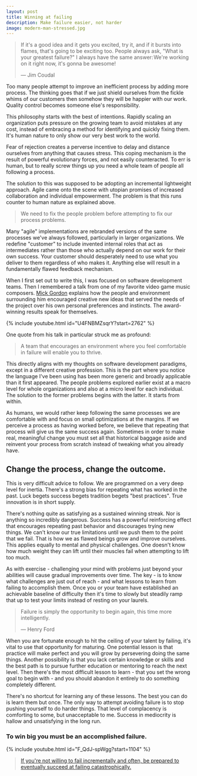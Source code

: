 ```yaml
---
layout: post
title: Winning at failing
description: Make failure easier, not harder
image: modern-man-stressed.jpg
---
```


> If it's a good idea and it gets you excited, try it, and if it bursts into flames, that's going to be exciting too. People always ask, "What is your greatest failure?" I always have the same answer: We're working on it right now, it's gonna be awesome!
>
> — Jim Coudal

Too many people attempt to improve an inefficient process by adding more process. The thinking goes that if we just shield ourselves from the fickle whims of our customers then somehow they will be happier with our work. Quality control becomes someone else's responsibility.

This philosophy starts with the best of intentions. Rapidly scaling an organization puts pressure on the growing team to avoid mistakes at any cost, instead of embracing a method for identifying and quickly fixing them. It's human nature to only show our very best work to the world.

Fear of rejection creates a perverse incentive to delay and distance ourselves from anything that causes stress. This coping mechanism is the result of powerful evolutionary forces, and not easily counteracted. To err is human, but to really screw things up you need a whole team of people all following a process.

The solution to this was supposed to be adopting an incremental lightweight approach. Agile came onto the scene with utopian promises of increased collaboration and individual empowerment. The problem is that this runs counter to human nature as explained above.

> We need to fix the people problem before attempting to fix our process problems.

Many "agile" implementations are rebranded versions of the same processes we've always followed, particularly in larger organizations. We redefine "customer" to include invented internal roles that act as intermediates rather than those who actually depend on our work for their own success. Your customer should desperately need to use what you deliver to them regardless of who makes it. Anything else will result in a fundamentally flawed feedback mechanism.

When I first set out to write this, I was focused on software development teams. Then I remembered a talk from one of my favorite video game music composers. [Mick Gordon](https://mick-gordon.com) explains how the people and environment surrounding him encouraged creative new ideas that served the needs of the project over his own personal preferences and instincts. The award-winning results speak for themselves.

{% include youtube.html id="U4FNBMZsqrY?start=2762" %}

One quote from his talk in particular struck me as profound:

> A team that encourages an environment where you feel comfortable in failure will enable you to thrive.

This directly aligns with my thoughts on software development paradigms, except in a different creative profession. This is the part where you notice the language I've been using has been more generic and broadly applicable than it first appeared. The people problems explored earlier exist at a macro level for whole organizations and also at a micro level for each individual. The solution to the former problems begins with the latter. It starts from within.

As humans, we would rather keep following the same processes we are comfortable with and focus on small optimizations at the margins. If we perceive a process as having worked before, we believe that repeating that process will give us the same success again. Sometimes in order to make real, meaningful change you must set all that historical baggage aside and reinvent your process from scratch instead of tweaking what you already have.

## Change the process, change the outcome.

This is very difficult advice to follow. We are programmed on a very deep level for inertia. There's a strong bias for repeating what has worked in the past. Luck begets success begets tradition begets "best practices". True innovation is in short supply.

There's nothing quite as satisfying as a sustained winning streak. Nor is anything so incredibly dangerous. Success has a powerful reinforcing effect that encourages repeating past behavior and discourages trying new things. We can't know our true limitations until we push them to the point that we fail. That is how we as flawed beings grow and improve ourselves. This applies equally to mental and physical challenges. One doesn't know how much weight they can lift until their muscles fail when attempting to lift too much.

As with exercise - challenging your mind with problems just beyond your abilities will cause gradual improvements over time. The key - is to know what challenges are just out of reach - and what lessons to learn from failing to accomplish them. Once you or your team have established an achievable baseline of difficulty then it's time to slowly but steadily ramp that up to test your limits instead of resting on your laurels.

> Failure is simply the opportunity to begin again, this time more intelligently.
>
> — Henry Ford

When you are fortunate enough to hit the ceiling of your talent by failing, it's vital to use that opportunity for maturing. One potential lesson is that practice will make perfect and you will grow by persevering doing the same things. Another possibility is that you lack certain knowledge or skills and the best path is to pursue further education or mentoring to reach the next level. Then there's the most difficult lesson to learn - that you set the wrong goal to begin with - and you should abandon it entirely to do something completely different.

There's no shortcut for learning any of these lessons. The best you can do is learn them but once. The only way to attempt avoiding failure is to stop pushing yourself to do harder things. That level of complacency is comforting to some, but unacceptable to me. Success in mediocrity is hallow and unsatisfying in the long run.

### To win big you must be an accomplished failure.

{% include youtube.html id="F_QdJ-spWgg?start=1104" %}

> [If you're not willing to fail incrementally and often, be prepared to eventually succeed at failing catastrophically.](https://twitter.com/okwolf/status/966935143108681728)
